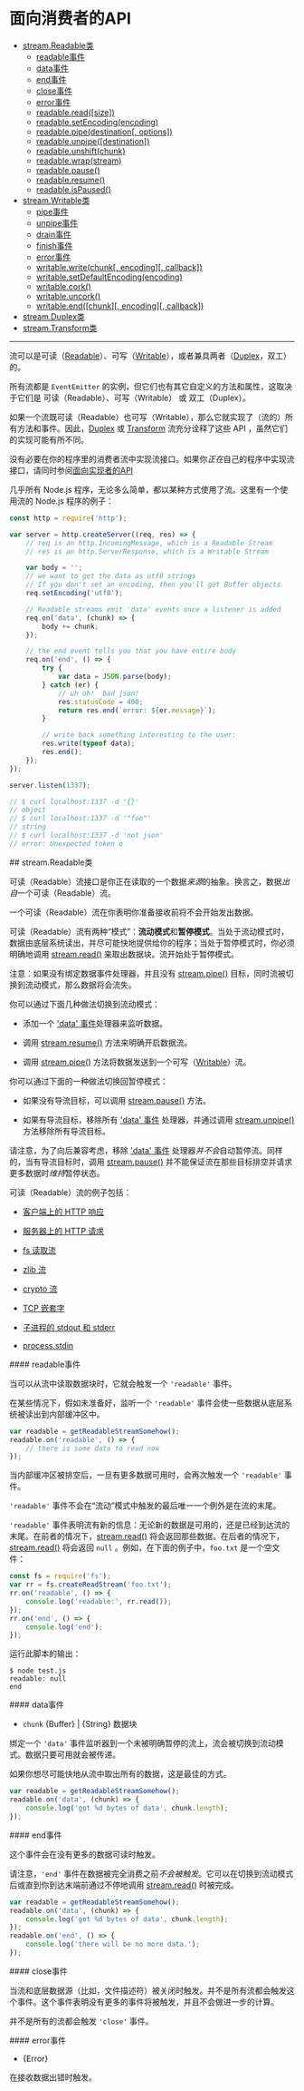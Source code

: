 # 面向消费者的API

* [stream.Readable类](#class_Readable)
  - [readable事件](#readable_event_readable)
  - [data事件](#readable_event_data)
  - [end事件](#readable_event_end)
  - [close事件](#readable_event_close)
  - [error事件](#readable_event_error)
  - [readable.read([size])](#read)
  - [readable.setEncoding(encoding)](#setEncoding)
  - [readable.pipe(destination[, options])](#pipe)
  - [readable.unpipe([destination])](#unpipe)
  - [readable.unshift(chunk)](#unshift)
  - [readable.wrap(stream)](#wrap)
  - [readable.pause()](#pause)
  - [readable.resume()](#resume)
  - [readable.isPaused()](#isPaused)
* [stream.Writable类](#class_Writable)
  - [pipe事件](#writable_event_pipe)
  - [unpipe事件](#writable_event_unpipe)
  - [drain事件](#writable_event_drain)
  - [finish事件](#writable_event_finish)
  - [error事件](#writable_event_error)
  - [writable.write(chunk[, encoding][, callback])](#write)
  - [writable.setDefaultEncoding(encoding)](#setDefaultEncoding)
  - [writable.cork()](#cork)
  - [writable.uncork()](#uncork)
  - [writable.end([chunk][, encoding][, callback])](#end)
* [stream.Duplex类](#class_Duplex)
* [stream.Transform类](#class_Transform)

--------------------------------------------------


流可以是可读（[Readable](#class_Readable)）、可写（[Writable](#class_Writable)），或者兼具两者（[Duplex](#class_Duplex)，双工）的。

所有流都是 `EventEmitter` 的实例，但它们也有其它自定义的方法和属性，这取决于它们是 可读（Readable）、可写（Writable） 或 双工（Duplex）。

如果一个流既可读（Readable）也可写（Writable），那么它就实现了（流的）所有方法和事件。因此，[Duplex](#class_Duplex) 或 [Transform](#class_Transform) 流充分诠释了这些 API ，虽然它们的实现可能有所不同。

没有必要在你的程序里的消费者流中实现流接口。如果你*正在*自己的程序中实现流接口，请同时参阅[面向实现者的API](./api_for_stream_implementors.md#)

几乎所有 Node.js 程序，无论多么简单，都以某种方式使用了流。这里有一个使用流的 Node.js 程序的例子：

```javascript
const http = require('http');

var server = http.createServer((req, res) => {
    // req is an http.IncomingMessage, which is a Readable Stream
    // res is an http.ServerResponse, which is a Writable Stream

    var body = '';
    // we want to get the data as utf8 strings
    // If you don't set an encoding, then you'll get Buffer objects
    req.setEncoding('utf8');

    // Readable streams emit 'data' events once a listener is added
    req.on('data', (chunk) => {
        body += chunk;
    });

    // the end event tells you that you have entire body
    req.on('end', () => {
        try {
            var data = JSON.parse(body);
        } catch (er) {
            // uh oh!  bad json!
            res.statusCode = 400;
            return res.end(`error: ${er.message}`);
        }

        // write back something interesting to the user:
        res.write(typeof data);
        res.end();
    });
});

server.listen(1337);

// $ curl localhost:1337 -d '{}'
// object
// $ curl localhost:1337 -d '"foo"'
// string
// $ curl localhost:1337 -d 'not json'
// error: Unexpected token o
```


<div id="class_Readable" class="anchor"></div>
## stream.Readable类

可读（Readable）流接口是你正在读取的一个数据*来源*的抽象。换言之，数据*出自*一个可读（Readable）流。

一个可读（Readable）流在你表明你准备接收前将不会开始发出数据。

可读（Readable）流有两种“模式”：**流动模式**和**暂停模式**。当处于流动模式时，数据由底层系统读出，并尽可能快地提供给你的程序；当处于暂停模式时，你必须明确地调用 [stream.read()](#read) 来取出数据块。流开始处于暂停模式。

注意：如果没有绑定数据事件处理器，并且没有 [stream.pipe()](#pipe) 目标，同时流被切换到流动模式，那么数据将会流失。

你可以通过下面几种做法切换到流动模式：

* 添加一个 ['data' 事件](#readable_event_data)处理器来监听数据。

* 调用 [stream.resume()](#resume) 方法来明确开启数据流。

* 调用 [stream.pipe()](#pipe) 方法将数据发送到一个可写（[Writable](#class_Writable)）流。

你可以通过下面的一种做法切换回暂停模式：

* 如果没有导流目标，可以调用 [stream.pause()](#pause) 方法。

* 如果有导流目标，移除所有 ['data' 事件](#readable_event_data) 处理器，并通过调用 [stream.unpipe()](#unpipe) 方法移除所有导流目标。

请注意，为了向后兼容考虑，移除 ['data' 事件](#readable_event_data) 处理器*并不会*自动暂停流。同样的，当有导流目标时，调用 [stream.pause()](#pause) 并不能保证流在那些目标排空并请求更多数据时*维持*暂停状态。

可读（Readable）流的例子包括：

* [客户端上的 HTTP 响应](../http/class_http_IncomingMessage.md#)

* [服务器上的 HTTP 请求](../http/class_http_IncomingMessage.md#)

* [fs 读取流](../fs/class_fs_ReadStream.md#)

* [zlib 流](../zlib/)

* [crypto 流](../crypto/)

* [TCP 嵌套字](../net/class_net_Socket.md#)

* [子进程的 stdout 和 stderr](../child_process/class_ChildProcess.md#)

* [process.stdin](../process/process.md#stdin)


<div id="readable_event_readable" class="anchor"></div>
#### readable事件

当可以从流中读取数据块时，它就会触发一个 `'readable'` 事件。

在某些情况下，假如未准备好，监听一个 `'readable'` 事件会使一些数据从底层系统被读出到内部缓冲区中。

```javascript
var readable = getReadableStreamSomehow();
readable.on('readable', () => {
    // there is some data to read now
});
```

当内部缓冲区被排空后，一旦有更多数据可用时，会再次触发一个 `'readable'` 事件。

`'readable'` 事件不会在“流动”模式中触发的最后唯一一个例外是在流的末尾。

`'readable'` 事件表明流有新的信息：无论新的数据是可用的，还是已经到达流的末尾。在前者的情况下，[stream.read()](#read) 将会返回那些数据。在后者的情况下，[stream.read()](#read) 将会返回 `null` 。例如，在下面的例子中，`foo.txt` 是一个空文件：

```javascript
const fs = require('fs');
var rr = fs.createReadStream('foo.txt');
rr.on('readable', () => {
    console.log('readable:', rr.read());
});
rr.on('end', () => {
    console.log('end');
});
```

运行此脚本的输出：

```
$ node test.js
readable: null
end
```


<div id="readable_event_data" class="anchor"></div>
#### data事件

- `chunk` {Buffer} | {String} 数据块

绑定一个 `'data'` 事件监听器到一个未被明确暂停的流上，流会被切换到流动模式。数据只要可用就会被传递。

如果你想尽可能快地从流中取出所有的数据，这是最佳的方式。

```javascript
var readable = getReadableStreamSomehow();
readable.on('data', (chunk) => {
    console.log('got %d bytes of data', chunk.length);
});
```


<div id="readable_event_end" class="anchor"></div>
#### end事件

这个事件会在没有更多的数据可读时触发。

请注意，`'end'` 事件在数据被完全消费之前*不会被触发*。它可以在切换到流动模式后或直到你到达末端前通过不停地调用 [stream.read()](#read) 时被完成。

```javascript
var readable = getReadableStreamSomehow();
readable.on('data', (chunk) => {
    console.log('got %d bytes of data', chunk.length);
});
readable.on('end', () => {
    console.log('there will be no more data.');
});
```


<div id="readable_event_close" class="anchor"></div>
#### close事件

当流和底层数据源（比如，文件描述符）被关闭时触发。并不是所有流都会触发这个事件。这个事件表明没有更多的事件将被触发，并且不会做进一步的计算。

并不是所有的流都会触发 `'close'` 事件。


<div id="readable_event_error" class="anchor"></div>
#### error事件

- {Error}

在接收数据出错时触发。